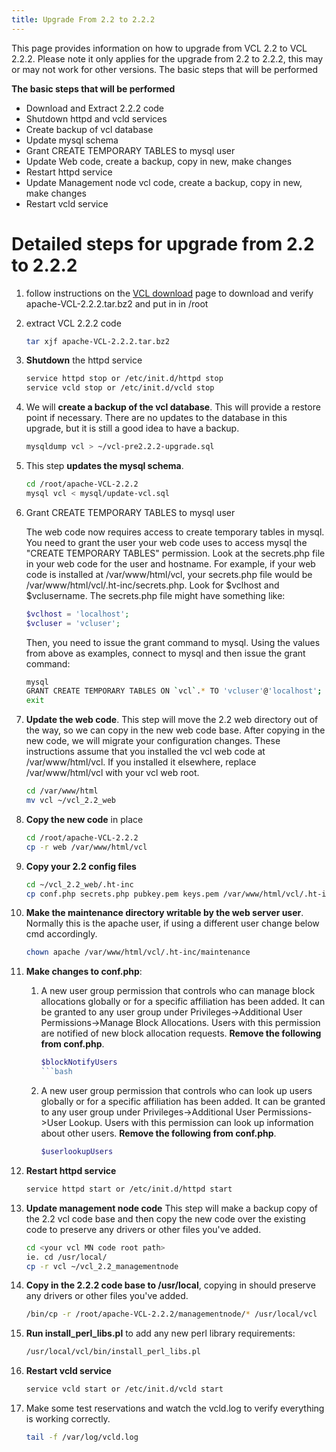```yaml
---
title: Upgrade From 2.2 to 2.2.2
---
```


This page provides information on how to upgrade from VCL 2.2 to VCL 2.2.2. Please note 
it only applies for the upgrade from 2.2 to 2.2.2, this may or may not work for other 
versions.
The basic steps that will be performed

**The basic steps that will be performed**

* Download and Extract 2.2.2 code
* Shutdown httpd and vcld services
* Create backup of vcl database
* Update mysql schema
* Grant CREATE TEMPORARY TABLES to mysql user
* Update Web code, create a backup, copy in new, make changes
* Restart httpd service
* Update Management node vcl code, create a backup, copy in new, make changes
* Restart vcld service

# Detailed steps for upgrade from 2.2 to 2.2.2

1. follow instructions on the [VCL download](https://vcl.apache.org/downloads/download.cgi) 
page to download and verify apache-VCL-2.2.2.tar.bz2 and put in in /root

1. extract VCL 2.2.2 code

    ```bash
    tar xjf apache-VCL-2.2.2.tar.bz2
    ```

1. **Shutdown** the httpd service
           
    ```bash
    service httpd stop or /etc/init.d/httpd stop
    service vcld stop or /etc/init.d/vcld stop
    ```

1. We will **create a backup of the vcl database**. This will provide a restore point 
if necessary. There are no updates to the database in this upgrade, but it is still a
good idea to have a backup.

    ```bash
    mysqldump vcl > ~/vcl-pre2.2.2-upgrade.sql
    ```

1. This step **updates the mysql schema**.

    ```bash
    cd /root/apache-VCL-2.2.2
    mysql vcl < mysql/update-vcl.sql
    ```

1. Grant CREATE TEMPORARY TABLES to mysql user

    The web code now requires access to create temporary tables in mysql. You need to 
    grant the user your web code uses to access mysql the "CREATE TEMPORARY TABLES" 
    permission. Look at the secrets.php file in your web code for the user and hostname.
    For example, if your web code is installed at /var/www/html/vcl, your secrets.php 
    file would be /var/www/html/vcl/.ht-inc/secrets.php. Look for $vclhost and 
    $vclusername. The secrets.php file might have something like:

    ```php
    $vclhost = 'localhost';
    $vcluser = 'vcluser';
    ```

    Then, you need to issue the grant command to mysql. Using the values from above 
    as examples, connect to mysql and then issue the grant command:

    ```bash
    mysql
    GRANT CREATE TEMPORARY TABLES ON `vcl`.* TO 'vcluser'@'localhost';
    exit
    ```

1. **Update the web code**. This step will move the 2.2 web directory out 
of the way, so we can copy in the new web code base. After copying in the new 
code, we will migrate your configuration changes. These instructions assume that 
you installed the vcl web code at /var/www/html/vcl. If you installed it 
elsewhere, replace /var/www/html/vcl with your vcl web root.

    ```bash
    cd /var/www/html
    mv vcl ~/vcl_2.2_web
    ```

1. **Copy the new code** in place
	
    ```bash
    cd /root/apache-VCL-2.2.2
    cp -r web /var/www/html/vcl
    ```

1. **Copy your 2.2 config files**
	
    ```bash
    cd ~/vcl_2.2_web/.ht-inc
    cp conf.php secrets.php pubkey.pem keys.pem /var/www/html/vcl/.ht-inc
    ```

1. **Make the maintenance directory writable by the web server user**. Normally 
this is the apache user,  if using a different user change below cmd accordingly.
	
    ```bash
    chown apache /var/www/html/vcl/.ht-inc/maintenance
    ```

1. **Make changes to conf.php**:

    1. A new user group permission that controls who can manage block allocations 
    globally or for a specific affiliation has been added. It can be granted to any 
    user group under Privileges->Additional User Permissions->Manage Block Allocations. 
    Users with this permission are notified of new block allocation requests. 
    **Remove the following from conf.php**.

        ```php
        $blockNotifyUsers
        ```bash

    1. A new user group permission that controls who can look up users globally 
    or for a specific affiliation has been added. It can be granted to any user group 
    under Privileges->Additional User Permissions->User Lookup. Users with this 
    permission can look up information about other users. 
    **Remove the following from conf.php**.

        ```php
        $userlookupUsers
        ```

1. **Restart httpd service**

    ```bash
    service httpd start or /etc/init.d/httpd start
    ```

1. **Update management node code** This step will make a backup copy of the 2.2 vcl code 
base and then copy the new code over the existing code to preserve any drivers or other 
files you've added.
	
    ```bash
    cd <your vcl MN code root path>
    ie. cd /usr/local/
    cp -r vcl ~/vcl_2.2_managementnode
    ```

1. **Copy in the 2.2.2 code base to /usr/local**, copying in should preserve any drivers 
or other files you've added.
	
    ```bash
    /bin/cp -r /root/apache-VCL-2.2.2/managementnode/* /usr/local/vcl
    ```

1. **Run install_perl_libs.pl** to add any new perl library requirements:
	
    ```bash
    /usr/local/vcl/bin/install_perl_libs.pl
    ```

1. **Restart vcld service**
	
    ```bash
    service vcld start or /etc/init.d/vcld start
    ```

1. Make some test reservations and watch the vcld.log to verify everything is working 
correctly.

    ```bash
    tail -f /var/log/vcld.log
    ```
